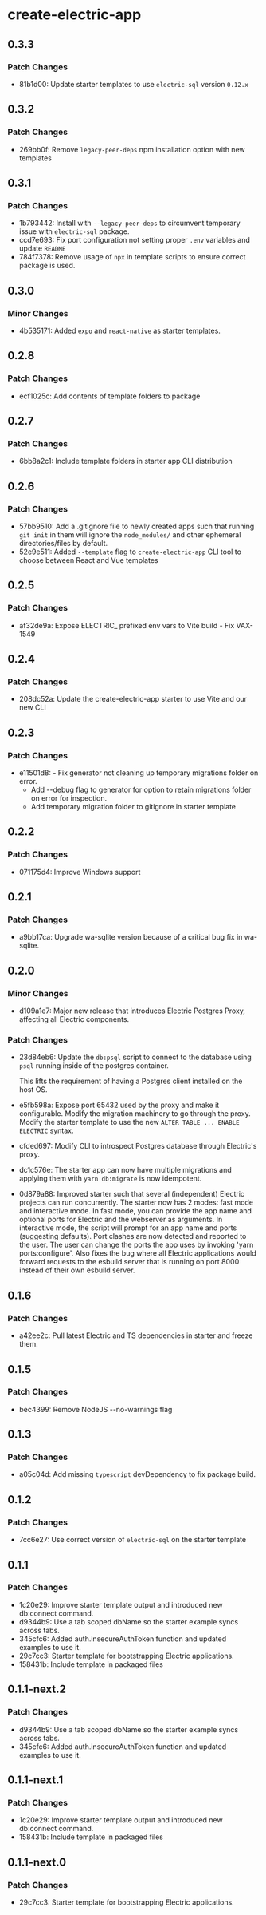 # create-electric-app

## 0.3.3

### Patch Changes

- 81b1d00: Update starter templates to use `electric-sql` version `0.12.x`

## 0.3.2

### Patch Changes

- 269bb0f: Remove `legacy-peer-deps` npm installation option with new templates

## 0.3.1

### Patch Changes

- 1b793442: Install with `--legacy-peer-deps` to circumvent temporary issue with `electric-sql` package.
- ccd7e693: Fix port configuration not setting proper `.env` variables and update `README`
- 784f7378: Remove usage of `npx` in template scripts to ensure correct package is used.

## 0.3.0

### Minor Changes

- 4b535171: Added `expo` and `react-native` as starter templates.

## 0.2.8

### Patch Changes

- ecf1025c: Add contents of template folders to package

## 0.2.7

### Patch Changes

- 6bb8a2c1: Include template folders in starter app CLI distribution

## 0.2.6

### Patch Changes

- 57bb9510: Add a .gitignore file to newly created apps such that running `git init` in them will ignore the `node_modules/` and other ephemeral directories/files by default.
- 52e9e511: Added `--template` flag to `create-electric-app` CLI tool to choose between React and Vue templates

## 0.2.5

### Patch Changes

- af32de9a: Expose ELECTRIC\_ prefixed env vars to Vite build - Fix VAX-1549

## 0.2.4

### Patch Changes

- 208dc52a: Update the create-electric-app starter to use Vite and our new CLI

## 0.2.3

### Patch Changes

- e11501d8: - Fix generator not cleaning up temporary migrations folder on error.
  - Add --debug flag to generator for option to retain migrations folder on error for inspection.
  - Add temporary migration folder to gitignore in starter template

## 0.2.2

### Patch Changes

- 071175d4: Improve Windows support

## 0.2.1

### Patch Changes

- a9bb17ca: Upgrade wa-sqlite version because of a critical bug fix in wa-sqlite.

## 0.2.0

### Minor Changes

- d109a1e7: Major new release that introduces Electric Postgres Proxy, affecting all Electric components.

### Patch Changes

- 23d84eb6: Update the `db:psql` script to connect to the database using `psql` running inside of the postgres container.

  This lifts the requirement of having a Postgres client installed on the host OS.

- e5fb598a: Expose port 65432 used by the proxy and make it configurable. Modify the migration machinery to go through the proxy. Modify the starter template to use the new `ALTER TABLE ... ENABLE ELECTRIC` syntax.
- cfded697: Modify CLI to introspect Postgres database through Electric's proxy.
- dc1c576e: The starter app can now have multiple migrations and applying them with `yarn db:migrate` is now idempotent.
- 0d879a88: Improved starter such that several (independent) Electric projects can run concurrently.
  The starter now has 2 modes: fast mode and interactive mode.
  In fast mode, you can provide the app name and optional ports for Electric and the webserver as arguments.
  In interactive mode, the script will prompt for an app name and ports (suggesting defaults).
  Port clashes are now detected and reported to the user.
  The user can change the ports the app uses by invoking 'yarn ports:configure'.
  Also fixes the bug where all Electric applications would forward requests to the esbuild server that is running on port 8000 instead of their own esbuild server.

## 0.1.6

### Patch Changes

- a42ee2c: Pull latest Electric and TS dependencies in starter and freeze them.

## 0.1.5

### Patch Changes

- bec4399: Remove NodeJS --no-warnings flag

## 0.1.3

### Patch Changes

- a05c04d: Add missing `typescript` devDependency to fix package build.

## 0.1.2

### Patch Changes

- 7cc6e27: Use correct version of `electric-sql` on the starter template

## 0.1.1

### Patch Changes

- 1c20e29: Improve starter template output and introduced new db:connect command.
- d9344b9: Use a tab scoped dbName so the starter example syncs across tabs.
- 345cfc6: Added auth.insecureAuthToken function and updated examples to use it.
- 29c7cc3: Starter template for bootstrapping Electric applications.
- 158431b: Include template in packaged files

## 0.1.1-next.2

### Patch Changes

- d9344b9: Use a tab scoped dbName so the starter example syncs across tabs.
- 345cfc6: Added auth.insecureAuthToken function and updated examples to use it.

## 0.1.1-next.1

### Patch Changes

- 1c20e29: Improve starter template output and introduced new db:connect command.
- 158431b: Include template in packaged files

## 0.1.1-next.0

### Patch Changes

- 29c7cc3: Starter template for bootstrapping Electric applications.

